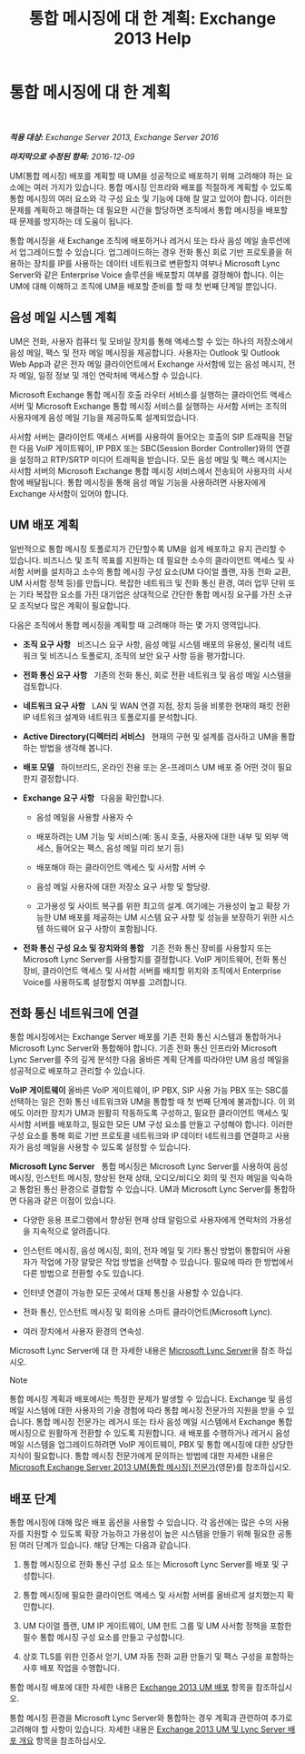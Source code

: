 ﻿---
title: '통합 메시징에 대 한 계획: Exchange 2013 Help'
TOCTitle: 통합 메시징에 대 한 계획
ms:assetid: 942788b1-b19d-40b3-a52e-2e1fef8df3f9
ms:mtpsurl: https://technet.microsoft.com/ko-kr/library/JJ674306(v=EXCHG.150)
ms:contentKeyID: 50483708
ms.date: 05/22/2018
mtps_version: v=EXCHG.150
ms.translationtype: MT
---

# 통합 메시징에 대 한 계획

 

_**적용 대상:** Exchange Server 2013, Exchange Server 2016_

_**마지막으로 수정된 항목:** 2016-12-09_

UM(통합 메시징) 배포를 계획할 때 UM을 성공적으로 배포하기 위해 고려해야 하는 요소에는 여러 가지가 있습니다. 통합 메시징 인프라와 배포를 적절하게 계획할 수 있도록 통합 메시징의 여러 요소와 각 구성 요소 및 기능에 대해 잘 알고 있어야 합니다. 이러한 문제를 계획하고 해결하는 데 필요한 시간을 할당하면 조직에서 통합 메시징을 배포할 때 문제를 방지하는 데 도움이 됩니다.

통합 메시징을 새 Exchange 조직에 배포하거나 레거시 또는 타사 음성 메일 솔루션에서 업그레이드할 수 있습니다. 업그레이드하는 경우 전화 통신 회로 기반 프로토콜을 허용하는 장치를 IP를 사용하는 데이터 네트워크로 변환할지 여부나 Microsoft Lync Server와 같은 Enterprise Voice 솔루션을 배포할지 여부를 결정해야 합니다. 이는 UM에 대해 이해하고 조직에 UM을 배포할 준비를 할 때 첫 번째 단계일 뿐입니다.

## 음성 메일 시스템 계획

UM은 전화, 사용자 컴퓨터 및 모바일 장치를 통해 액세스할 수 있는 하나의 저장소에서 음성 메일, 팩스 및 전자 메일 메시징을 제공합니다. 사용자는 Outlook 및 Outlook Web App과 같은 전자 메일 클라이언트에서 Exchange 사서함에 있는 음성 메시지, 전자 메일, 일정 정보 및 개인 연락처에 액세스할 수 있습니다.

Microsoft Exchange 통합 메시징 호출 라우터 서비스를 실행하는 클라이언트 액세스 서버 및 Microsoft Exchange 통합 메시징 서비스를 실행하는 사서함 서버는 조직의 사용자에게 음성 메일 기능을 제공하도록 설계되었습니다.

사서함 서버는 클라이언트 액세스 서버를 사용하여 들어오는 호출의 SIP 트래픽을 전달한 다음 VoIP 게이트웨이, IP PBX 또는 SBC(Session Border Controller)와의 연결을 설정하고 RTP/SRTP 미디어 트래픽을 받습니다. 모든 음성 메일 및 팩스 메시지는 사서함 서버의 Microsoft Exchange 통합 메시징 서비스에서 전송되어 사용자의 사서함에 배달됩니다. 통합 메시징을 통해 음성 메일 기능을 사용하려면 사용자에게 Exchange 사서함이 있어야 합니다.

## UM 배포 계획

일반적으로 통합 메시징 토폴로지가 간단할수록 UM을 쉽게 배포하고 유지 관리할 수 있습니다. 비즈니스 및 조직 목표를 지원하는 데 필요한 소수의 클라이언트 액세스 및 사서함 서버를 설치하고 소수의 통합 메시징 구성 요소(UM 다이얼 플랜, 자동 전화 교환, UM 사서함 정책 등)를 만듭니다. 복잡한 네트워크 및 전화 통신 환경, 여러 업무 단위 또는 기타 복잡한 요소를 가진 대기업은 상대적으로 간단한 통합 메시징 요구를 가진 소규모 조직보다 많은 계획이 필요합니다.

다음은 조직에서 통합 메시징을 계획할 때 고려해야 하는 몇 가지 영역입니다.

  - **조직 요구 사항**   비즈니스 요구 사항, 음성 메일 시스템 배포의 유용성, 물리적 네트워크 및 비즈니스 토폴로지, 조직의 보안 요구 사항 등을 평가합니다.

  - **전화 통신 요구 사항**   기존의 전화 통신, 회로 전환 네트워크 및 음성 메일 시스템을 검토합니다.

  - **네트워크 요구 사항**   LAN 및 WAN 연결 지점, 장치 등을 비롯한 현재의 패킷 전환 IP 네트워크 설계와 네트워크 토폴로지를 분석합니다.

  - **Active Directory(디렉터리 서비스)**   현재의 구현 및 설계를 검사하고 UM을 통합하는 방법을 생각해 봅니다.

  - **배포 모델**   하이브리드, 온라인 전용 또는 온-프레미스 UM 배포 중 어떤 것이 필요한지 결정합니다.

  - **Exchange 요구 사항**   다음을 확인합니다.
    
      - 음성 메일을 사용할 사용자 수
    
      - 배포하려는 UM 기능 및 서비스(예: 동시 호출, 사용자에 대한 내부 및 외부 액세스, 들어오는 팩스, 음성 메일 미리 보기 등)
    
      - 배포해야 하는 클라이언트 액세스 및 사서함 서버 수
    
      - 음성 메일 사용자에 대한 저장소 요구 사항 및 할당량.
    
      - 고가용성 및 사이트 복구를 위한 최고의 설계. 여기에는 가용성이 높고 확장 가능한 UM 배포를 제공하는 UM 시스템 요구 사항 및 성능을 보장하기 위한 시스템 하드웨어 요구 사항이 포함됩니다.

  - **전화 통신 구성 요소 및 장치와의 통합**   기존 전화 통신 장비를 사용할지 또는 Microsoft Lync Server를 사용할지를 결정합니다. VoIP 게이트웨어, 전화 통신 장비, 클라이언트 액세스 및 사서함 서버를 배치할 위치와 조직에서 Enterprise Voice를 사용하도록 설정할지 여부를 고려합니다.

## 전화 통신 네트워크에 연결

통합 메시징에서는 Exchange Server 배포를 기존 전화 통신 시스템과 통합하거나 Microsoft Lync Server와 통합해야 합니다. 기존 전화 통신 인프라와 Microsoft Lync Server를 주의 깊게 분석한 다음 올바른 계획 단계를 따라야만 UM 음성 메일을 성공적으로 배포하고 관리할 수 있습니다.

**VoIP 게이트웨이** 올바른 VoIP 게이트웨이, IP PBX, SIP 사용 가능 PBX 또는 SBC를 선택하는 일은 전화 통신 네트워크와 UM을 통합할 때 첫 번째 단계에 불과합니다. 이 외에도 이러한 장치가 UM과 원활히 작동하도록 구성하고, 필요한 클라이언트 액세스 및 사서함 서버를 배포하고, 필요한 모든 UM 구성 요소를 만들고 구성해야 합니다. 이러한 구성 요소를 통해 회로 기반 프로토콜 네트워크와 IP 데이터 네트워크를 연결하고 사용자가 음성 메일을 사용할 수 있도록 설정할 수 있습니다.

**Microsoft Lync Server**   통합 메시징은 Microsoft Lync Server를 사용하여 음성 메시징, 인스턴트 메시징, 향상된 현재 상태, 오디오/비디오 회의 및 전자 메일을 익숙하고 통합된 통신 환경으로 결합할 수 있습니다. UM과 Microsoft Lync Server를 통합하면 다음과 같은 이점이 있습니다.

  - 다양한 응용 프로그램에서 향상된 현재 상태 알림으로 사용자에게 연락처의 가용성을 지속적으로 알려줍니다.

  - 인스턴트 메시징, 음성 메시징, 회의, 전자 메일 및 기타 통신 방법이 통합되어 사용자가 작업에 가장 알맞은 작업 방법을 선택할 수 있습니다. 필요에 따라 한 방법에서 다른 방법으로 전환할 수도 있습니다.

  - 인터넷 연결이 가능한 모든 곳에서 대체 통신을 사용할 수 있습니다.

  - 전화 통신, 인스턴트 메시징 및 회의용 스마트 클라이언트(Microsoft Lync).

  - 여러 장치에서 사용자 환경의 연속성.

Microsoft Lync Server에 대 한 자세한 내용은 [Microsoft Lync Server](https://go.microsoft.com/fwlink/p/?linkid=265752)을 참조 하십시오.


> [!NOTE]
> 통합 메시징 계획과 배포에서는 특정한 문제가 발생할 수 있습니다. Exchange 및 음성 메일 시스템에 대한 사용자의 기술 경험에 따라 통합 메시징 전문가의 지원을 받을 수 있습니다. 통합 메시징 전문가는 레거시 또는 타사 음성 메일 시스템에서 Exchange 통합 메시징으로 원활하게 전환할 수 있도록 지원합니다. 새 배포를 수행하거나 레거시 음성 메일 시스템을 업그레이드하려면 VoIP 게이트웨이, PBX 및 통합 메시징에 대한 상당한 지식이 필요합니다. 통합 메시징 전문가에게 문의하는 방법에 대한 자세한 내용은 <A href="http://go.microsoft.com/fwlink/p/?linkid=262708">Microsoft Exchange Server 2013 UM(통합 메시징) 전문가</A>(영문)를 참조하십시오.



## 배포 단계

통합 메시징에 대해 많은 배포 옵션을 사용할 수 있습니다. 각 옵션에는 많은 수의 사용자를 지원할 수 있도록 확장 가능하고 가용성이 높은 시스템을 만들기 위해 필요한 공통된 여러 단계가 있습니다. 해당 단계는 다음과 같습니다.

1.  통합 메시징으로 전화 통신 구성 요소 또는 Microsoft Lync Server를 배포 및 구성합니다.

2.  통합 메시징에 필요한 클라이언트 액세스 및 사서함 서버를 올바르게 설치했는지 확인합니다.

3.  UM 다이얼 플랜, UM IP 게이트웨이, UM 헌트 그룹 및 UM 사서함 정책을 포함한 필수 통합 메시징 구성 요소를 만들고 구성합니다.

4.  상호 TLS를 위한 인증서 얻기, UM 자동 전화 교환 만들기 및 팩스 구성을 포함하는 사후 배포 작업을 수행합니다.

통합 메시징 배포에 대한 자세한 내용은 [Exchange 2013 UM 배포](deploy-exchange-2013-um-exchange-2013-help.md) 항목을 참조하십시오.

통합 메시징 환경을 Microsoft Lync Server와 통합하는 경우 계획과 관련하여 추가로 고려해야 할 사항이 있습니다. 자세한 내용은 [Exchange 2013 UM 및 Lync Server 배포 개요](deploying-exchange-2013-um-and-lync-server-overview-exchange-2013-help.md) 항목을 참조하십시오.

